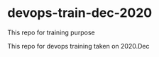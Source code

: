 # devops-train-dec-2020
This repo for training purpose


This repo for devops training taken on 2020.Dec

